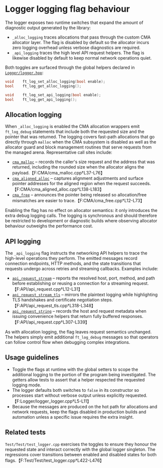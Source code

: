 # Logger logging flag behaviour

The logger exposes two runtime switches that expand the amount of diagnostic
output generated by the library:

- `_alloc_logging` traces allocations that pass through the custom CMA
  allocator layer. The flag is disabled by default so the allocator incurs
  zero logging overhead unless verbose diagnostics are required.
- `_api_logging` traces the high level API request helpers. The flag is
  likewise disabled by default to keep normal network operations quiet.

Both toggles are surfaced through the global helpers declared in
[`Logger/logger.hpp`](../Logger/logger.hpp):

```c++
void    ft_log_set_alloc_logging(bool enable);
bool    ft_log_get_alloc_logging();

void    ft_log_set_api_logging(bool enable);
bool    ft_log_get_api_logging();
```

## Allocation logging

When `_alloc_logging` is enabled the CMA allocation wrappers emit `ft_log_debug`
statements that include both the requested size and the pointer that was
returned. The logging covers fast-path allocations that go directly through
`malloc` when the CMA subsystem is disabled as well as the allocator guard and
block management routines that serve requests from the managed arena.
Representative call sites include:

- [`cma_malloc`](../CMA/cma_malloc.cpp) – records the caller's size request and
  the address that was returned, including the rounded size when the allocator
  aligns the payload.【F:CMA/cma_malloc.cpp†L37-L76】
- [`cma_aligned_alloc`](../CMA/cma_aligned_alloc.cpp) – captures alignment
  adjustments and surface pointer addresses for the aligned region when the
  request succeeds.【F:CMA/cma_aligned_alloc.cpp†L138-L183】
- [`cma_free`](../CMA/cma_free.cpp) – announces the pointer being released so
  allocation/free mismatches are easier to trace.【F:CMA/cma_free.cpp†L12-L73】

Enabling the flag has no effect on allocator semantics: it only introduces the
extra debug logging calls. The logging is synchronous and should therefore be
restricted to development or diagnostic builds where observing allocator
behaviour outweighs the performance cost.

## API logging

The `_api_logging` flag instructs the networking API helpers to trace the
high-level operations they perform. The emitted messages record connection
endpoints, HTTP methods, and the state transitions that requests undergo across
retries and streaming callbacks. Examples include:

- [`api_request_stream`](../API/api_request.cpp) – reports the resolved host,
  port, method, and path before establishing or reusing a connection for a
  streaming request.【F:API/api_request.cpp†L12-L31】
- [`api_request_stream_tls`](../API/api_request_tls.cpp) – mirrors the
  plaintext logging while highlighting TLS handshakes and certificate
  negotiation steps.【F:API/api_request_tls.cpp†L318-L348】
- [`api_request_string`](../API/api_request.cpp) – records the host and request
  metadata when issuing convenience helpers that return fully buffered
  responses.【F:API/api_request.cpp†L307-L339】

As with allocation logging, the flag leaves request semantics unchanged. The
helpers simply emit additional `ft_log_debug` messages so that operators can
follow control flow when debugging complex integrations.

## Usage guidelines

- Toggle the flags at runtime with the global setters to scope the additional
  logging to the portion of the program being investigated. The getters allow
  tests to assert that a helper respected the requested logging mode.
- The logger defaults both switches to `false` in its constructor so processes
  start without verbose output unless explicitly requested.【F:Logger/logger_logger.cpp†L5-L11】
- Because the messages are produced on the hot path for allocations and network
  requests, keep the flags disabled in production builds and automation unless a
  specific issue requires the extra insight.

## Related tests

`Test/Test/test_logger.cpp` exercises the toggles to ensure they honour the
requested state and interact correctly with the global logger singleton. The
regressions cover transitions between enabled and disabled states for both
flags.【F:Test/Test/test_logger.cpp†L422-L476】

